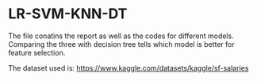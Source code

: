 # LR-SVM-KNN-DT

The file conatins the report as well as the codes for different models. Comparing the three with decision tree tells which model is better for feature selection.

The dataset used is: https://www.kaggle.com/datasets/kaggle/sf-salaries
